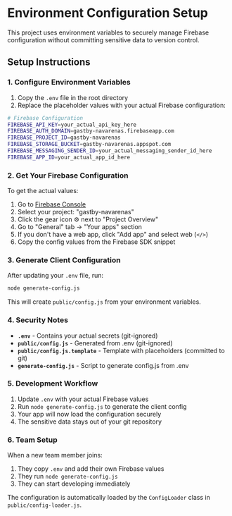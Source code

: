 # Environment Configuration Setup

This project uses environment variables to securely manage Firebase configuration without committing sensitive data to version control.

## Setup Instructions

### 1. Configure Environment Variables

1. Copy the `.env` file in the root directory
2. Replace the placeholder values with your actual Firebase configuration:

```bash
# Firebase Configuration
FIREBASE_API_KEY=your_actual_api_key_here
FIREBASE_AUTH_DOMAIN=gastby-navarenas.firebaseapp.com
FIREBASE_PROJECT_ID=gastby-navarenas
FIREBASE_STORAGE_BUCKET=gastby-navarenas.appspot.com
FIREBASE_MESSAGING_SENDER_ID=your_actual_messaging_sender_id_here
FIREBASE_APP_ID=your_actual_app_id_here
```

### 2. Get Your Firebase Configuration

To get the actual values:

1. Go to [Firebase Console](https://console.firebase.google.com)
2. Select your project: "gastby-navarenas"
3. Click the gear icon ⚙️ next to "Project Overview"
4. Go to "General" tab → "Your apps" section
5. If you don't have a web app, click "Add app" and select web (`</>`)
6. Copy the config values from the Firebase SDK snippet

### 3. Generate Client Configuration

After updating your `.env` file, run:

```bash
node generate-config.js
```

This will create `public/config.js` from your environment variables.

### 4. Security Notes

- **`.env`** - Contains your actual secrets (git-ignored)
- **`public/config.js`** - Generated from .env (git-ignored)
- **`public/config.js.template`** - Template with placeholders (committed to git)
- **`generate-config.js`** - Script to generate config.js from .env

### 5. Development Workflow

1. Update `.env` with your actual Firebase values
2. Run `node generate-config.js` to generate the client config
3. Your app will now load the configuration securely
4. The sensitive data stays out of your git repository

### 6. Team Setup

When a new team member joins:
1. They copy `.env` and add their own Firebase values
2. They run `node generate-config.js`
3. They can start developing immediately

The configuration is automatically loaded by the `ConfigLoader` class in `public/config-loader.js`.
